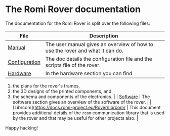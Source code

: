 # The Romi Rover documentation

The documentation for the Romi Rover is split over the following
files:

| File                 | Description  |
| -------------------- | --------------------------- |
| [Manual](https://docs.romi-project.eu/Rover/manual/)  | The user manual gives an overview of how to use the rover and what it can do.  |
| [Configuration](https://docs.romi-project.eu/Rover/configuration/) | The doc details the configuration file and the scripts file of the rover. |      
| [Hardware](https://docs.romi-project.eu/Rover/hardware/) | In the hardware section you can find <br>
1. the plans for the rover's frames,<br>
2. the 3D designs of the printed components, and<br> 
3. the schema and components of the electronics. |
| [Software](https://docs.romi-project.eu/Rover/software/)        | The software section gives an overview of the software of the rover. |
| [Librcom](https://docs.romi-project.eu/Rover/librcom/ | This document provides additional details of the `rcom` communication library that is used by the rover and that may be useful for other projects also. |

Happy hacking!

